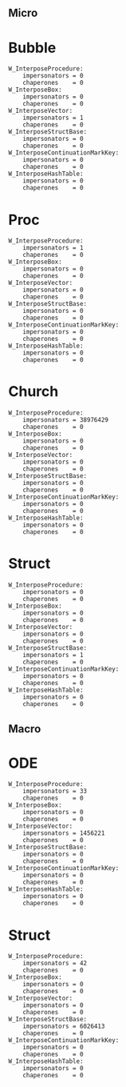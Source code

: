 
Micro
-----

# Bubble

    W_InterposeProcedure:
        impersonators = 0
        chaperones    = 0
    W_InterposeBox:
        impersonators = 0
        chaperones    = 0
    W_InterposeVector:
        impersonators = 1
        chaperones    = 0
    W_InterposeStructBase:
        impersonators = 0
        chaperones    = 0
    W_InterposeContinuationMarkKey:
        impersonators = 0
        chaperones    = 0
    W_InterposeHashTable:
        impersonators = 0
        chaperones    = 0

# Proc

    W_InterposeProcedure:
        impersonators = 1
        chaperones    = 0
    W_InterposeBox:
        impersonators = 0
        chaperones    = 0
    W_InterposeVector:
        impersonators = 0
        chaperones    = 0
    W_InterposeStructBase:
        impersonators = 0
        chaperones    = 0
    W_InterposeContinuationMarkKey:
        impersonators = 0
        chaperones    = 0
    W_InterposeHashTable:
        impersonators = 0
        chaperones    = 0

# Church

    W_InterposeProcedure:
        impersonators = 38976429
        chaperones    = 0
    W_InterposeBox:
        impersonators = 0
        chaperones    = 0
    W_InterposeVector:
        impersonators = 0
        chaperones    = 0
    W_InterposeStructBase:
        impersonators = 0
        chaperones    = 0
    W_InterposeContinuationMarkKey:
        impersonators = 0
        chaperones    = 0
    W_InterposeHashTable:
        impersonators = 0
        chaperones    = 0

# Struct

    W_InterposeProcedure:
        impersonators = 0
        chaperones    = 0
    W_InterposeBox:
        impersonators = 0
        chaperones    = 0
    W_InterposeVector:
        impersonators = 0
        chaperones    = 0
    W_InterposeStructBase:
        impersonators = 1
        chaperones    = 0
    W_InterposeContinuationMarkKey:
        impersonators = 0
        chaperones    = 0
    W_InterposeHashTable:
        impersonators = 0
        chaperones    = 0

Macro
-----

# ODE

    W_InterposeProcedure:
        impersonators = 33
        chaperones    = 0
    W_InterposeBox:
        impersonators = 0
        chaperones    = 0
    W_InterposeVector:
        impersonators = 1456221
        chaperones    = 0
    W_InterposeStructBase:
        impersonators = 0
        chaperones    = 0
    W_InterposeContinuationMarkKey:
        impersonators = 0
        chaperones    = 0
    W_InterposeHashTable:
        impersonators = 0
        chaperones    = 0

# Struct

    W_InterposeProcedure:
        impersonators = 42
        chaperones    = 0
    W_InterposeBox:
        impersonators = 0
        chaperones    = 0
    W_InterposeVector:
        impersonators = 0
        chaperones    = 0
    W_InterposeStructBase:
        impersonators = 6026413
        chaperones    = 0
    W_InterposeContinuationMarkKey:
        impersonators = 0
        chaperones    = 0
    W_InterposeHashTable:
        impersonators = 0
        chaperones    = 0

